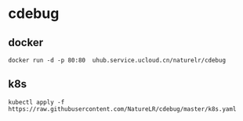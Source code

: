 # cdebug

## docker

```shell
docker run -d -p 80:80  uhub.service.ucloud.cn/naturelr/cdebug
```

## k8s

```shell
kubectl apply -f https://raw.githubusercontent.com/NatureLR/cdebug/master/k8s.yaml
```

